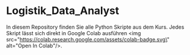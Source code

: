 # Logistik_Data_Analyst
In diesem Repository finden Sie alle Python Skripte aus dem Kurs. Jedes Skript lässt sich direkt in Google Colab ausführen <img src=\"https://colab.research.google.com/assets/colab-badge.svg\" alt=\"Open In Colab\"/>.
